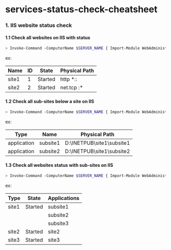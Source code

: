 # services-status-check-cheatsheet

### 1. IIS website status check 

#### 1.1 Check all websites on IIS with status

```bash
> Invoke-Command -ComputerName $SERVER_NAME { Import-Module WebAdministration; Get-ChildItem -path IIS:\Sites | Format-Table }
```

ex:

| Name | ID | State | Physical Path |
| ---- | --- | --- | ------------- |
| site1 | 1 | Started | http *:: |
| site2 | 2 | Started | net.tcp :* |


#### 1.2 Check all sub-sites below a site on IIS

```bash
> Invoke-Command -ComputerName $SERVER_NAME { Import-Module WebAdministration; Get-ChildItem -path IIS:\Sites\$WEBSITE_NAME | Format-Table }
```

ex:

| Type | Name | Physical Path |
| ---- | --- | ------------- |
| application | subsite1 | D:\INETPUB\site1\subsite1 |
| application | subsite2 | D:\INETPUB\site1\subsite2 |


#### 1.3 Check all websites status with sub-sites on IIS

```bash
> Invoke-Command -ComputerName $SERVER_NAME { Import-Module WebAdministration; Get-ChildItem -path IIS:\AppPools | Format-Table }
```

ex:

| Type  | State   | Applications |
| ----  | ----    | ------------ |
| site1 | Started | subsite1     |
|       |         | subsite2     |
|       |         | subsite3     |
| site2 | Started | site2        |
| site3 | Started | site3        |




